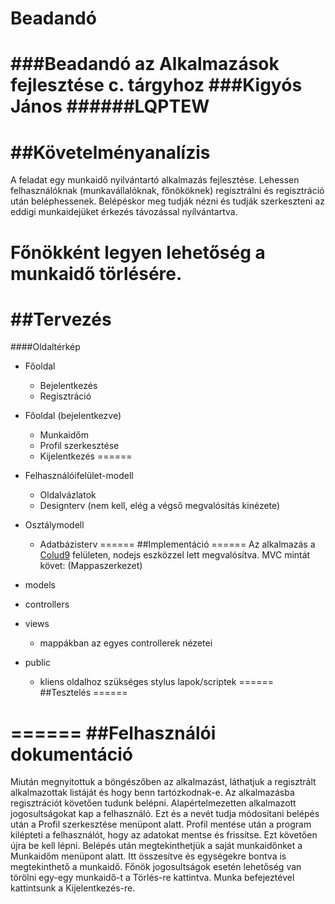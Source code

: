 # Beadandó
###Beadandó az Alkalmazások fejlesztése c. tárgyhoz
###Kigyós János
######LQPTEW
======
##Követelményanalízis
======
A feladat egy munkaidő nyilvántartó alkalmazás fejlesztése.
Lehessen felhasználóknak (munkavállalóknak, főnököknek) regisztrálni és
regisztráció után beléphessenek.
Belépéskor meg tudják nézni és tudják szerkeszteni az eddigi munkaidejüket
érkezés távozással nyílvántartva.

Főnökként legyen lehetőség a munkaidő törlésére.
======
##Tervezés
======
####Oldaltérkép
- Főoldal
  - Bejelentkezés
  - Regisztráció

- Főoldal (bejelentkezve)
  - Munkaidőm
  - Profil szerkesztése
  - Kijelentkezés
======
- Felhasználóifelület-modell
  - Oldalvázlatok
  - Designterv (nem kell, elég a végső megvalósítás kinézete)
- Osztálymodell
  - Adatbázisterv
======
##Implementáció
======
Az alkalmazás a [Colud9](c9.io) felületen, nodejs eszközzel lett megvalósítva.
MVC mintát követ: (Mappaszerkezet)
- models
- controllers
- views
  - mappákban az egyes controllerek nézetei

- public
  - kliens oldalhoz szükséges stylus lapok/scriptek
======
##Tesztelés
======

======
##Felhasználói dokumentáció
======
Miután megnyitottuk a böngészőben az alkalmazást, láthatjuk a regisztrált alkalmazottak listáját
és hogy benn tartózkodnak-e.
Az alkalmazásba regisztrációt követően tudunk belépni.
Alapértelmezetten alkalmazott jogosultságokat kap a felhasználó. Ezt és a nevét tudja módosítani belépés után
a Profil szerkesztése menüpont alatt. Profil mentése után a program kilépteti a felhasználót, hogy az adatokat mentse és frissítse.
Ezt követően újra be kell lépni.
Belépés után megtekinthetjük a saját munkaidőnket a Munkaidőm menüpont alatt. Itt összesítve és egységekre bontva is megtekinthető
a munkaidő. Főnök jogosultságok esetén lehetőség van törölni egy-egy munkaidő-t a Törlés-re kattintva.
Munka befejeztével kattintsunk a Kijelentkezés-re.